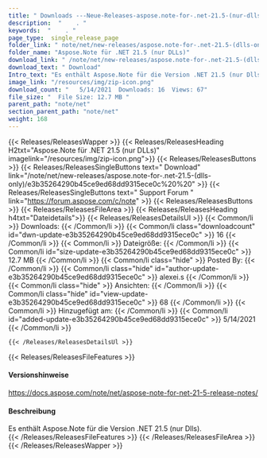 ```yaml
---
title: " Downloads ---Neue-Releases-aspose.note-for-.net-21.5-(nur-dlls) . "
description:  "    . " 
keywords:  "    . " 
page_type:  single_release_page
folder_link: " note/net/new-releases/aspose.note-for-.net-21.5-(dlls-only)/"
folder_name: "Aspose.Note für .NET 21.5 (nur DLLs)"
download_link: " /note/net/new-releases/aspose.note-for-.net-21.5-(dlls-only)/e3b35264290b45ce9ed68dd9315ece0c"
download_text: " Download"
Intro_text: "Es enthält Aspose.Note für die Version .NET 21.5 (nur Dlls)."
image_link: "/resources/img/zip-icon.png"
download_count: "   5/14/2021  Downloads: 16  Views: 67"
file_size: "  File Size: 12.7 MB "
parent_path: "note/net"
section_parent_path: "note/net"
weight: 168
---
```


{{< Releases/ReleasesWapper >}}
  {{< Releases/ReleasesHeading H2txt="Aspose.Note für .NET 21.5 (nur DLLs)" imagelink="/resources/img/zip-icon.png">}}
  {{< Releases/ReleasesButtons >}}
    {{< Releases/ReleasesSingleButtons text=" Download" link="/note/net/new-releases/aspose.note-for-.net-21.5-(dlls-only)/e3b35264290b45ce9ed68dd9315ece0c%20%20" >}}
    {{< Releases/ReleasesSingleButtons text=" Support Forum " link="https://forum.aspose.com/c/note" >}}
  {{< Releases/ReleasesButtons >}}
  {{< Releases/ReleasesFileArea >}}
    {{< Releases/ReleasesHeading h4txt="Dateidetails">}}
    {{< Releases/ReleasesDetailsUl >}}
            {{< Common/li >}} Downloads: {{< /Common/li >}}
      {{< Common/li class="downloadcount" id="dwn-update-e3b35264290b45ce9ed68dd9315ece0c" >}} 16 {{< /Common/li >}}
      {{< Common/li >}} Dateigröße: {{< /Common/li >}}
      {{< Common/li id="size-update-e3b35264290b45ce9ed68dd9315ece0c" >}} 12.7 MB {{< /Common/li >}} 
      {{< Common/li  class="hide" >}} Posted By: {{< /Common/li >}} 
      {{< Common/li class="hide" id="author-update-e3b35264290b45ce9ed68dd9315ece0c" >}} alexei.s {{< /Common/li >}}
      {{< Common/li class="hide" >}} Ansichten: {{< /Common/li >}}
      {{< Common/li class="hide" id="view-update-e3b35264290b45ce9ed68dd9315ece0c" >}} 68 {{< /Common/li >}}
      {{< Common/li >}} Hinzugefügt am: {{< /Common/li >}}
      {{< Common/li id="added-update-e3b35264290b45ce9ed68dd9315ece0c" >}} 5/14/2021 {{< /Common/li >}} 

    {{< /Releases/ReleasesDetailsUl >}}

  {{< Releases/ReleasesFileFeatures >}}
      <h4>Versionshinweise</h4><div> <a href="https://docs.aspose.com/note/net/aspose-note-for-net-21-5-release-notes/">https://docs.aspose.com/note/net/aspose-note-for-net-21-5-release-notes/</a></div><h4> Beschreibung</h4><div class="HTMLDescription"> Es enthält Aspose.Note für die Version .NET 21.5 (nur Dlls).</div>
  {{< /Releases/ReleasesFileFeatures >}}
 {{< /Releases/ReleasesFileArea >}}
{{< /Releases/ReleasesWapper >}}



